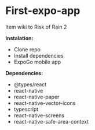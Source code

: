 # First-expo-app
Item wiki to Risk of Rain 2

**Instalation:**
- Clone repo
- Install dependencies
- ExpoGo mobile app

**Dependencies:**
- @types/react
- react-native
- react-native-paper
- react-native-vector-icons
- typescript
- react-native-screens
- react-native-safe-area-context
